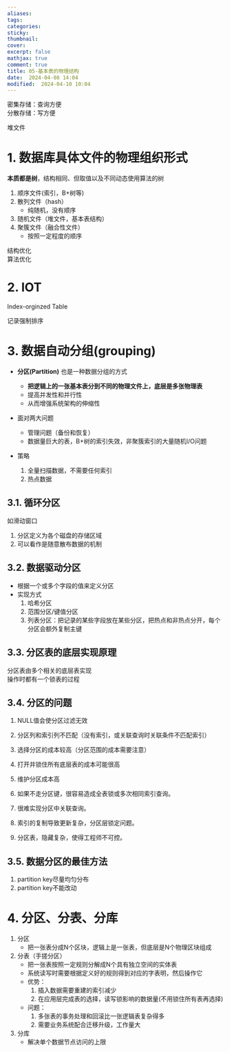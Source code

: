```yaml
---
aliases: 
tags: 
categories:
sticky:
thumbnail:
cover: 
excerpt: false
mathjax: true
comment: true
title: 05-基本表的物理结构
date:  2024-04-08 14:04
modified:  2024-04-10 10:04
---
```


密集存储：查询方便  
分散存储：写方便

堆文件

# 1. 数据库具体文件的物理组织形式

**本质都是树**，结构相同、但取值以及不同动态使用算法的树

1. 顺序文件(索引，B+树等)
2. 散列文件（hash）
	- 纯随机，没有顺序
3. 随机文件（堆文件，基本表结构）
4. 聚簇文件（融合性文件）
	- 按照一定程度的顺序

结构优化  
算法优化

# 2. IOT

Index-orginzed Table

记录强制排序

# 3. 数据自动分组(grouping)

- **分区(Partition)** 也是一种数据分组的方式
	- **把逻辑上的一张基本表分到不同的物理文件上，底层是多张物理表**
	- 提高并发性和并行性
	- 从而增强系统架构的伸缩性

- 面对两大问题
	- 管理问题（备份和恢复）
	- 数据量巨大的表，B+树的索引失效，非聚簇索引的大量随机I/O问题
- 策略
	1. 全量扫描数据，不需要任何索引
	2. 热点数据

## 3.1. 循环分区

如滑动窗口

1. 分区定义为各个磁盘的存储区域
2. 可以看作是随意散布数据的机制

## 3.2. 数据驱动分区

- 根据一个或多个字段的值来定义分区
- 实现方式
	1. 哈希分区
	2. 范围分区/键值分区
	3. 列表分区：把记录的某些字段放在某些分区，把热点和非热点分开，每个分区会额外复制主键

## 3.3. 分区表的底层实现原理

分区表由多个相关的底层表实现  
操作时都有一个锁表的过程

## 3.4. 分区的问题

1. NULL值会使分区过滤无效
2. 分区列和索引列不匹配（没有索引，或关联查询时关联条件不匹配索引）
3. 选择分区的成本较高（分区范围的成本需要注意）
4. 打开并锁住所有底层表的成本可能很高
5. 维护分区成本高

6. 如果不走分区键，很容易造成全表锁或多次相同索引查询。
7. 很难实现分区中关联查询。
8. 索引的复制导致更新复杂，分区层锁定问题。
9. 分区表，隐藏复杂，使得工程师不可控。

## 3.5. 数据分区的最佳方法

1. partition key尽量均匀分布
2. partition key不能改动

# 4. 分区、分表、分库

1. 分区
	- 把一张表分成N个区块，逻辑上是一张表，但底层是N个物理区块组成
2. 分表（手搓分区）
	- 把一张表按照一定规则分解成N个具有独立空间的实体表
	- 系统读写时需要根据定义好的规则得到对应的字表明，然后操作它
	- 优势：
		1. 插入数据需要重建的索引减少
		2. 在应用层完成表的选择，读写锁影响的数据量(不用锁住所有表再选择)
	- 问题：
		1. 多张表的事务处理和回滚比一张逻辑表复杂得多
		2. 需要业务系统配合迁移升级，工作量大
3. 分库
	- 解决单个数据节点访问的上限


